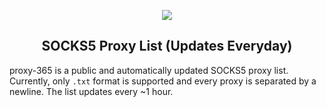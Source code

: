 <p align="center"><img src="https://github.com/manuGMG/proxy-365/blob/main/LOGO.png?raw=true"></img></p>
<h2 align="center">SOCKS5 Proxy List (Updates Everyday)</h2>

proxy-365 is a public and automatically updated SOCKS5 proxy list. 
Currently, only `.txt` format is supported and every proxy is separated by a newline.
The list updates every ~1 hour.

